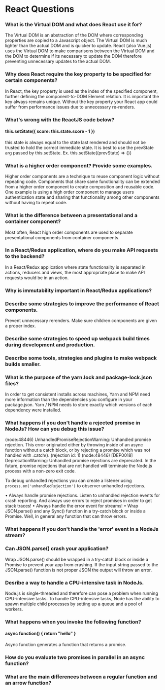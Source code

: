 # React Questions

### What is the Virtual DOM and what does React use it for?

The Virtual DOM is an abstraction of the DOM where corresponding properties are copied to a Javascript object. The Virtual DOM is much lighter than the actual DOM and is quicker to update. React (also Vue.js) uses the Virtual DOM to make comparisons between the Virtual DOM and the DOM to determine if its necessary to update the DOM therefore preventing unnecessary updates to the actual DOM.

### Why does React require the key property to be specified for certain components?

In React, the key property is used as the index of the specified component, further defining the component-to-DOM Element relation.  It is important the key always remains unique. Without the key property your React app could suffer from performance issues due to unnecessary re-renders.

### What's wrong with the ReactJS code below?
#### this.setState({ score: this.state.score - 1 })

this.state is always equal to the state last rendered and should not be trusted to hold the correct immediate state. It is best to use the prevState arg passed by this.setState. Ex. this.setState((prevState) => {})

### What is a higher order component? Provide some examples.

Higher order components are a technique to reuse component logic without repeating code. Components that share same functionality can be extended from a higher order component to create composition and reusable code. One example is using a high order component to manage users authentication state and sharing that functionality among other components without having to repeat code.

### What is the difference between a presentational and a container component?

Most often, React high order components are used to separate presentational components from container components.

### In a React/Redux application, where do you make API requests to the backend?

In a React/Redux application where state functionality is separated in actions, reducers and views, the most appropriate place to make API requests would be in an action.

### Why is immutability important in React/Redux applications?

### Describe some strategies to improve the performance of React components.

Prevent unnecessary rerenders. Make sure children components are given a proper index.

### Describe some strategies to speed up webpack build times during development and production.

### Describe some tools, strategies and plugins to make webpack builds smaller.

### What is the purpose of the yarn.lock and package-lock.json files?

In order to get consistent installs across machines, Yarn and NPM need more information than the dependencies you configure in your package.json. Yarn / NPM needs to store exactly which versions of each dependency were installed.

### What happens if you don't handle a rejected promise in NodeJs? How can you debug this issue?

(node:48446) UnhandledPromiseRejectionWarning: Unhandled promise rejection. This error originated either by throwing inside of an async function without a catch block, or by rejecting a promise which was not handled with .catch(). (rejection id: 1)
(node:48446) [DEP0018] DeprecationWarning: Unhandled promise rejections are deprecated. In the future, promise rejections that are not handled will terminate the Node.js process with a non-zero exit code.

To debug unhandled rejections you can create a listener using `process.on('unhandledRejection')` to observer unhandled rejections.

• Always handle promise rejections. Listen to unhandled rejection events for crash reporting. And always use errors to reject promises in order to get stack traces!
• Always handle the error event for streams!
• Wrap JSON.parse() and any Sync() function in a try-catch block or inside a Promise. Well, in general any function that can throw errors.

### What happens if you don't handle the 'error' event in a NodeJs stream?

### Can JSON.parse() crash your application?

Wrap JSON.parse() should be wrapped in a try-catch block or inside a Promise to prevent your app from crashing. If the input string passed to the JSON.parse() function is not proper JSON the output will throw an error.

### Desribe a way to handle a CPU-intensive task in NodeJs.

Node.js is single-threaded and therefore can pose a problem when running CPU-intensive tasks. To handle CPU-intensive tasks, Node has the ability to spawn multiple child processes by setting up a queue and a pool of workers.

### What happens when you invoke the following function?
#### async function() { return "hello" }

Async function generates a function that returns a promise.

### How do you evaluate two promises in parallel in an async function?

### What are the main differences between a regular function and an arrow function?
